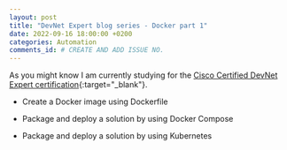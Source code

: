 ```yaml
---
layout: post
title: "DevNet Expert blog series - Docker part 1"
date: 2022-09-16 18:00:00 +0200
categories: Automation
comments_id: # CREATE AND ADD ISSUE NO.
---
```


As you might know I am currently studying for the [Cisco Certified DevNet Expert certification](https://learningnetwork.cisco.com/s/devnet-expert){:target="_blank"}.

- Create a Docker image using Dockerfile

- Package and deploy a solution by using Docker Compose

- Package and deploy a solution by using Kubernetes
